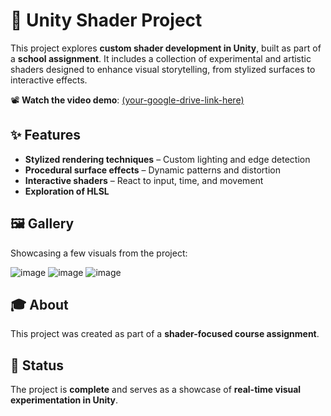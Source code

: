 # 🎨 Unity Shader Project  

This project explores **custom shader development in Unity**, built as part of a **school assignment**. It includes a collection of experimental and artistic shaders designed to enhance visual storytelling, from stylized surfaces to interactive effects.  

📽️ **Watch the video demo**: [(your-google-drive-link-here)](https://drive.google.com/file/d/1G24tGIkOD_FH1lzcDmMdCdMo2i43DWOY/view?usp=drive_link)

## ✨ Features  

- **Stylized rendering techniques** – Custom lighting and edge detection  
- **Procedural surface effects** – Dynamic patterns and distortion  
- **Interactive shaders** – React to input, time, and movement  
- **Exploration of HLSL**  

## 🖼️ Gallery  

Showcasing a few visuals from the project:  

![image](https://github.com/user-attachments/assets/b4e9c2ea-212a-4fbd-a1cb-a2bdfaa03ab3) 
![image](https://github.com/user-attachments/assets/8d5505b1-57ad-4bf6-a896-12695e63645e)
![image](https://github.com/user-attachments/assets/7f6b22af-0a53-4ca0-b800-c2d89fb6bfbf)

## 🎓 About  

This project was created as part of a **shader-focused course assignment**.

## 📌 Status  

The project is **complete** and serves as a showcase of **real-time visual experimentation in Unity**.  
